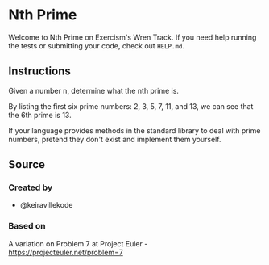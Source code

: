 # Nth Prime

Welcome to Nth Prime on Exercism's Wren Track.
If you need help running the tests or submitting your code, check out `HELP.md`.

## Instructions

Given a number n, determine what the nth prime is.

By listing the first six prime numbers: 2, 3, 5, 7, 11, and 13, we can see that the 6th prime is 13.

If your language provides methods in the standard library to deal with prime numbers, pretend they don't exist and implement them yourself.

## Source

### Created by

- @keiravillekode

### Based on

A variation on Problem 7 at Project Euler - https://projecteuler.net/problem=7